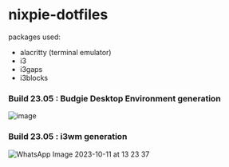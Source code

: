 # nixpie-dotfiles

packages used:

- alacritty (terminal emulator)
- i3
- i3gaps
- i3blocks

### Build 23.05 : Budgie Desktop Environment generation

![image](https://github.com/chococandy63/nixpie-dotfiles/assets/79960426/162861bd-9384-47e7-8a22-fb9456c46002)

### Build 23.05 : i3wm generation

![WhatsApp Image 2023-10-11 at 13 23 37](https://github.com/chococandy63/nixpie-dotfiles/assets/79960426/06ffc2e3-446b-469a-a91d-b7ef16b177d8)



